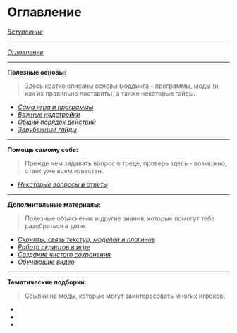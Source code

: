 # Оглавление

[*Вступление*](00_Вступление.md)

------

[*Оглавление*](01_Оглавление.md)

------

**Полезные основы:**  
> Здесь кратко описаны основы моддинга - программы, моды (и как их правильно поставить), а также некоторые гайды.

+ [*Сама игра и программы*](01_MainInfo/01_Сама_игра_и_программы.md)
+ [*Важные надстройки*](01_MainInfo/02_Важные_надстройки.md)
+ [*Общий порядок действий*](01_MainInfo/03_Общий_порядок_действий.md)
+ [*Зарубежные гайды*](01_MainInfo/04_Зарубежные_гайды.md)

------

**Помощь самому себе:**  
> Прежде чем задавать вопрос в треде, проверь здесь - возможно, ответ уже всем известен.

+ [*Некоторые вопросы и ответы*](02_SelfHelp/01_Некоторые_вопросы_и_ответы.md)

------

**Дополнительные материалы:**  
> Полезные объяснения и другие знания, которые помогут тебе разобраться в деле.

+ [*Скрипты, связь текстур, моделей и плагинов*](03_AddonInfo/01_Скрипты_связь_текстур_моделей_и_плагинов.md)
+ [*Работа скриптов в игре*](03_AddonInfo/02_Работа_скриптов_в_игре.md)
+ [*Создание чистого сохранения*](03_AddonInfo/03_Создание_чистого_сохранения.md)
+ [*Обучающие видео*](03_AddonInfo/Обучающие_видео.md)

------

**Тематические подборки:**  
> Ссылки на моды, которые могут заинтересовать многих игроков.

+
+
+
